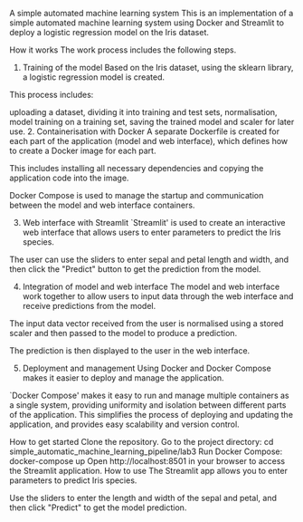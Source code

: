 A simple automated machine learning system
This is an implementation of a simple automated machine learning system using Docker and Streamlit to deploy a logistic regression model on the Iris dataset.

How it works
The work process includes the following steps.

1. Training of the model
Based on the Iris dataset, using the sklearn library, a logistic regression model is created.

This process includes:

uploading a dataset,
dividing it into training and test sets,
normalisation,
model training on a training set,
saving the trained model and scaler for later use.
2. Containerisation with Docker
A separate Dockerfile is created for each part of the application (model and web interface), which defines how to create a Docker image for each part.

This includes installing all necessary dependencies and copying the application code into the image.

Docker Compose is used to manage the startup and communication between the model and web interface containers.

3. Web interface with Streamlit
`Streamlit' is used to create an interactive web interface that allows users to enter parameters to predict the Iris species.

The user can use the sliders to enter sepal and petal length and width, and then click the "Predict" button to get the prediction from the model.

4. Integration of model and web interface
The model and web interface work together to allow users to input data through the web interface and receive predictions from the model.

The input data vector received from the user is normalised using a stored scaler and then passed to the model to produce a prediction.

The prediction is then displayed to the user in the web interface.

5. Deployment and management
Using Docker and Docker Compose makes it easier to deploy and manage the application.

`Docker Compose' makes it easy to run and manage multiple containers as a single system, providing uniformity and isolation between different parts of the application. This simplifies the process of deploying and updating the application, and provides easy scalability and version control.

How to get started
Clone the repository.
Go to the project directory:
cd simple_automatic_machine_learning_pipeline/lab3
Run Docker Compose:
docker-compose up
Open http://localhost:8501 in your browser to access the Streamlit application.
How to use
The Streamlit app allows you to enter parameters to predict Iris species.

Use the sliders to enter the length and width of the sepal and petal, and then click "Predict" to get the model prediction.
